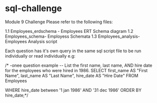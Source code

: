 # sql-challenge
Module 9 Challenge
Please refer to the following files:

1.1 Employees_erdschema - Employees ERT Schema diagram
1.2 Employees_schema- Employess Schemata
1.3 Employees_analysis- Employees Analysis script 
    
    
Each question has it's own query in the same sql script file to be run individually or read individually e.g:

/*
-onee question example
-- List the first name, last name, AND hire date for the employees who were hired in 1986.
SELECT 
first_name 				AS "First Name",
last_name 				AS "Last Name",
hire_date 				AS "Hire Date"
FROM Employees

WHERE hire_date between '1 jan 1986' AND '31 dec 1986'
ORDER  BY hire_date;*/
